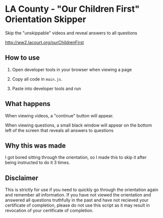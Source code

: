 # LA County - "Our Children First" Orientation Skipper
Skip the "unskippable" videos and reveal answers to all questions

http://ww2.lacourt.org/ourChildrenFirst

## How to use

1. Open developer tools in your browser when viewing a page

2. Copy all code in `main.js`.

3. Paste into developer tools and run

## What happens

When viewing videos, a "continue" button will appear.

When viewing questions, a small black window will appear on the bottom left of the screen that reveals all answers to questions

## Why this was made

I got bored sitting through the orientation, so I made this to skip it after being instructed to do it 3 times.

## Disclaimer

This is strictly for use if you need to quickly go through the orientation again and remember all information.
If you have not viewed the orientation and answered all questions truthfully in the past and have not recieved your certificate of completion, please do not use this script as it may result in revocation of your certificate of completion.
